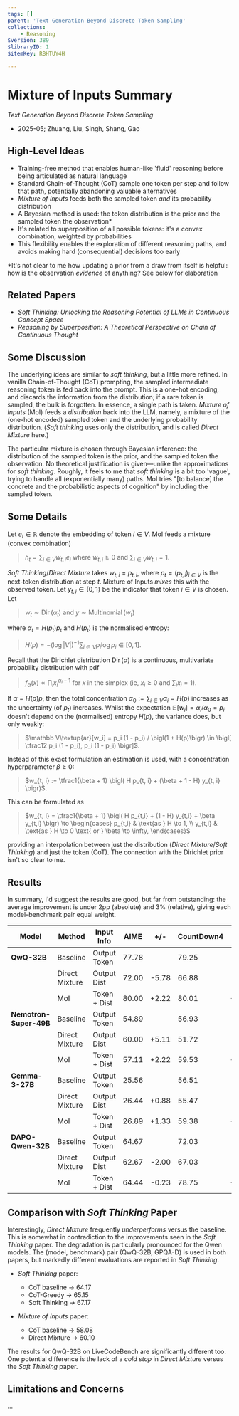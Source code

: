 ```yaml
---
tags: []
parent: 'Text Generation Beyond Discrete Token Sampling'
collections:
    - Reasoning
$version: 389
$libraryID: 1
$itemKey: RBHTUY4H

---
```

# Mixture of Inputs Summary

*Text Generation Beyond Discrete Token Sampling*

*   2025-05; Zhuang, Liu, Singh, Shang, Gao

## High-Level Ideas

*   Training-free method that enables human-like 'fluid' reasoning before being articulated as natural language
*   Standard Chain-of-Thought (CoT) sample one token per step and follow that path, potentially abandoning valuable alternatives
*   *Mixture of Inputs* feeds both the sampled token *and* its probability distribution
*   A Bayesian method is used: the token distribution is the prior and the sampled token the observation\*
*   It's related to superposition of all possible tokens: it's a convex combination, weighted by probabilities
*   This flexibility enables the exploration of different reasoning paths, and avoids making hard (consequential) decisions too early

\*It's not clear to me how updating a prior from a draw from itself is helpful: how is the observation *evidence* of anything? See below for elaboration

## Related Papers

*   *Soft Thinking: Unlocking the Reasoning Potential of LLMs in Continuous Concept Space*
*   *Reasoning by Superposition: A Theoretical Perspective on Chain of Continuous Thought*

## Some Discussion

The underlying ideas are similar to *soft thinking*, but a little more refined. In vanilla Chain-of-Thought (CoT) prompting, the sampled intermediate reasoning token is fed back into the prompt. This is a one-hot encoding, and discards the information from the distribution; if a rare token is sampled, the bulk is forgotten. In essence, a single path is taken. *Mixture of Inputs* (MoI) feeds a *distribution* back into the LLM, namely, a mixture of the (one-hot encoded) sampled token and the underlying probability distribution. (*Soft thinking* uses only the distribution, and is called *Direct Mixture* here.)

The particular mixture is chosen through Bayesian inference: the distribution of the sampled token is the prior, and the sampled token the observation. No theoretical justification is given—unlike the approximations for *soft thinking*. Roughly, it feels to me that *soft thinking* is a bit too 'vague', trying to handle all (exponentially many) paths. MoI tries "\[to balance] the concrete and the probabilistic aspects of cognition" by including the sampled token.

## Some Details

Let $e_i \in \mathbb R$ denote the embedding of token $i \in V$. MoI feeds a mixture (convex combination)

> $h_t = \sum_{i \in V} w_{t, i} e_i$ where $w_{t,i} \ge 0$ and $\sum_{i \in V} w_{t, i} = 1$.

*Soft Thinking*/*Direct Mixture* takes $w_{t, i} = p_{t, i}$, where $p_t = (p_{t,i})_{i \in V}$ is the next-token distribution at step $t$. Mixture of Inputs *mixes* this with the observed token. Let $y_{t,i} \in \{0, 1\}$ be the indicator that token $i \in V$ is chosen. Let

> $w_t \sim \operatorname{Dir}(\alpha_t)$ and $y \sim \operatorname{Multinomial}(w_t)$

where $\alpha_t = H(p_t) p_t$ and $H(p_t)$ is the normalised entropy:

> $H(p) = - (\log |V|)^{-1} \sum_{i \in V} p_i \log p_i \in [0, 1]$.

Recall that the Dirichlet distribution $\operatorname{Dir}(\alpha)$ is a continuous, multivariate probability distribution with pdf

> $f_\alpha(x) \propto \prod_i x_i^{\alpha_i - 1}$ for $x$ in the simplex (ie, $x_i \ge 0$ and $\sum_i x_i = 1$).

If $\alpha = H(p) p$, then the total concentration $\alpha_0 := \sum_{i \in V} \alpha_i = H(p)$ increases as the uncertainty (of $p_t$) increases. Whilst the expectation $\mathbb E[w_i] = \alpha_i / \alpha_0 = p_i$ doesn't depend on the (normalised) entropy $H(p)$, the variance does, but only weakly:

> $\mathbb V\textup{ar}[w_i] = p_i (1 - p_i) / \bigl(1 + H(p)\bigr) \in \bigl[ \tfrac12 p_i (1 - p_i), p_i (1 - p_i) \bigr]$.

Instead of this exact formulation an estimation is used, with a concentration hyperparameter $\beta \ge 0$:

> $w_{t, i} := \tfrac1{\beta + 1} \bigl( H p_{t, i} + (\beta + 1 - H) y_{t, i} \bigr)$.

This can be formulated as

> $w_{t, i} = \tfrac1{\beta + 1} \bigl( H p_{t,i} + (1 - H) y_{t,i} + \beta y_{t,i} \bigr) \to \begin{cases} p_{t,i} & \text{as } H \to 1, \\ y_{t,i} & \text{as } H \to 0 \text{ or } \beta \to \infty, \end{cases}$

providing an interpolation between just the distribution (*Direct Mixture*/*Soft Thinking*) and just the token (CoT). The connection with the Dirichlet prior isn't so clear to me.

## Results

In summary, I'd suggest the results are good, but far from outstanding: the average improvement is under 2pp (absolute) and 3% (relative), giving each model–benchmark pair equal weight.

| Model                  | Method         | Input Info   | AIME  | +/-   | CountDown4 | +/-    | GPQA-D | +-/    | LiveCodeBench | +/-    | Average | +/-    |
| ---------------------- | -------------- | ------------ | ----- | ----- | ---------- | ------ | ------ | ------ | ------------- | ------ | ------- | ------ |
| **QwQ-32B**            | Baseline       | Output Token | 77.78 |       | 79.25      |        | 58.08  |        | 76.32         |        | 72.86   |        |
|                        | Direct Mixture | Output Dist  | 72.00 | -5.78 | 66.88      | -12.37 | 51.32  | -6.76  | 53.42         | -22.90 | 60.96   | -11.90 |
|                        | MoI            | Token + Dist | 80.00 | +2.22 | 80.01      | +0.76  | 60.10  | +2.02  | 74.65         | -1.67  | 74.15   | +1.29  |
| **Nemotron-Super-49B** | Baseline       | Output Token | 54.89 |       | 56.93      |        | 60.60  |        | 39.92         |        | 53.09   |        |
|                        | Direct Mixture | Output Dist  | 60.00 | +5.11 | 51.72      | -5.21  | 56.15  | -4.45  | 36.84         | -3.08  | 51.68   | -1.41  |
|                        | MoI            | Token + Dist | 57.11 | +2.22 | 59.53      | +2.60  | 60.65  | +0.05  | 40.50         | +0.58  | 55.45   | +2.36  |
| **Gemma-3-27B**        | Baseline       | Output Token | 25.56 |       | 56.51      |        | 46.97  |        | 31.31         |        | 40.09   |        |
|                        | Direct Mixture | Output Dist  | 26.44 | +0.88 | 55.47      | -1.04  | 51.37  | +4.40  | 31.61         | +0.30  | 41.65   | +1.56  |
|                        | MoI            | Token + Dist | 26.89 | +1.33 | 59.38      | +2.87  | 47.47  | +0.50  | 32.87         | +1.56  | 41.65   | +1.56  |
| **DAPO-Qwen-32B**      | Baseline       | Output Token | 64.67 |       | 72.03      |        | 42.42  |        | 54.01         |        | 58.28   |        |
|                        | Direct Mixture | Output Dist  | 62.67 | -2.00 | 67.03      | -5.00  | 28.87  | -13.55 | 23.87         | -30.14 | 47.90   | -10.38 |
|                        | MoI            | Token + Dist | 64.44 | -0.23 | 78.75      | +6.72  | 42.93  | +0.51  | 55.18         | +1.17  | 60.33   | +2.05  |


## Comparison with *Soft Thinking* Paper

Interestingly, *Direct Mixture* frequently *underperforms* versus the baseline. This is somewhat in contradiction to the improvements seen in the *Soft Thinking* paper. The degradation is particularly pronounced for the Qwen models. The (model, benchmark) pair (QwQ-32B, GPQA-D) is used in both papers, but markedly different evaluations are reported in *Soft Thinking*.

*   *Soft Thinking* paper:

    *   CoT baseline → 64.17
    *   CoT-Greedy → 65.15
    *   Soft Thinking → 67.17

*   *Mixture of Inputs* paper:

    *   CoT baseline → 58.08
    *   Direct Mixture → 60.10

The results for QwQ-32B on LiveCodeBench are significantly different too. One potential difference is the lack of a *cold stop* in *Direct Mixture* versus the *Soft Thinking* paper.

<!--
| Model                  | Method         | Input Info   | AIME  | CountDown4 | GPQA-D | LiveCodeBench | Average |
| ---------------------- | -------------- | ------------ | ----- | ---------- | ------ | ------------- | ------- |
| **QwQ-32B**            | Baseline       | Output Token | 77.78 | 79.25      | 58.08  | 76.32         | 72.86   |
|                        | Direct Mixture | Output Dist  | -5.78 | -12.37     | -6.76  | -22.90        | -11.90  |
|                        | MoI            | Token + Dist | +2.22 | +0.76      | +2.02  | -1.67         | +1.29   |
| **Nemotron-Super-49B** | Baseline       | Output Token | 54.89 | 56.93      | 60.60  | 39.92         | 53.09   |
|                        | Direct Mixture | Output Dist  | +5.11 | -5.21      | -4.45  | -3.08         | -1.41   |
|                        | MoI            | Token + Dist | +2.22 | +2.60      | +0.05  | +0.58         | +2.36   |
| **Gemma-3-27B**        | Baseline       | Output Token | 25.56 | 56.51      | 46.97  | 31.31         | 40.09   |
|                        | Direct Mixture | Output Dist  | +0.88 | -1.04      | +4.40  | +0.30         | +1.56   |
|                        | MoI            | Token + Dist | +1.33 | +2.87      | +0.50  | +1.56         | +1.56   |
| **DAPO-Qwen-32B**      | Baseline       | Output Token | 64.67 | 72.03      | 42.42  | 54.01         | 58.28   |
|                        | Direct Mixture | Output Dist  | -2.00 | -5.00      | -13.55 | -30.14        | -10.38  |
|                        | MoI            | Token + Dist | -0.23 | +6.72      | +0.51  | +1.17         | +2.05   |
-->

## Limitations and Concerns

...
